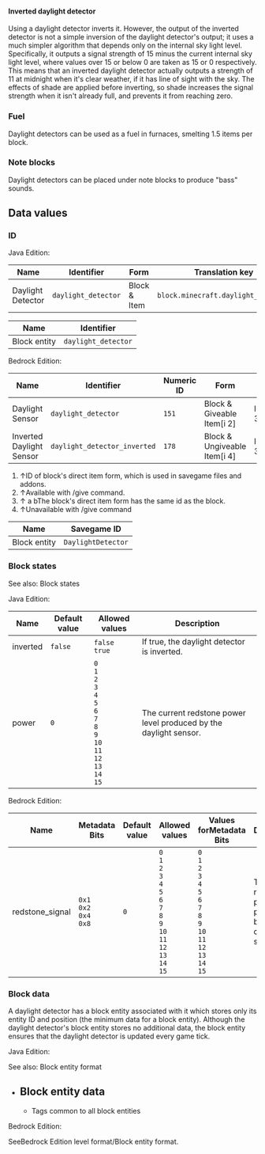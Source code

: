 #### Inverted daylight detector
Using a daylight detector inverts it. However, the output of the inverted detector is not a simple inversion of the daylight detector's output; it uses a much simpler algorithm that depends only on the internal sky light level. Specifically, it outputs a signal strength of 15 minus the current internal sky light level, where values over 15 or below 0 are taken as 15 or 0 respectively. This means that an inverted daylight detector actually outputs a strength of 11 at midnight when it's clear weather, if it has line of sight with the sky. The effects of shade are applied before inverting, so shade increases the signal strength when it isn't already full, and prevents it from reaching zero. 

### Fuel
Daylight detectors can be used as a fuel in furnaces, smelting 1.5 items per block.

### Note blocks
Daylight detectors can be placed under note blocks to produce "bass" sounds.

## Data values
### ID
Java Edition:

| Name              | Identifier          | Form         | Translation key                     |
|-------------------|---------------------|--------------|-------------------------------------|
| Daylight Detector | `daylight_detector` | Block & Item | `block.minecraft.daylight_detector` |

| Name         | Identifier          |
|--------------|---------------------|
| Block entity | `daylight_detector` |

Bedrock Edition:

| Name                     | Identifier                   | Numeric ID | Form                         | Item ID[i 1]   | Translation key               |
|--------------------------|------------------------------|------------|------------------------------|----------------|-------------------------------|
| Daylight Sensor          | `daylight_detector`          | `151`      | Block & Giveable Item[i 2]   | Identical[i 3] | `tile.daylight_detector.name` |
| Inverted Daylight Sensor | `daylight_detector_inverted` | `178`      | Block & Ungiveable Item[i 4] | Identical[i 3] | —                             |

1. ↑ID of block's direct item form, which is used in savegame files and addons.
2. ↑Available with /give command.
3. ↑ a bThe block's direct item form has the same id as the block.
4. ↑Unavailable with /give command

| Name         | Savegame ID        |
|--------------|--------------------|
| Block entity | `DaylightDetector` |

### Block states
See also: Block states

Java Edition:

| Name     | Default value | Allowed values                                                                                                                    | Description                                                       |
|----------|---------------|-----------------------------------------------------------------------------------------------------------------------------------|-------------------------------------------------------------------|
| inverted | `false`       | `false`<br/>`true`                                                                                                                | If true, the daylight detector is inverted.                       |
| power    | `0`           | `0`<br/>`1`<br/>`2`<br/>`3`<br/>`4`<br/>`5`<br/>`6`<br/>`7`<br/>`8`<br/>`9`<br/>`10`<br/>`11`<br/>`12`<br/>`13`<br/>`14`<br/>`15` | The current redstone power level produced by the daylight sensor. |

Bedrock Edition:

| Name            | Metadata Bits                       | Default value | Allowed values                                                                                                                    | Values forMetadata Bits                                                                                                           | Description                                                       |
|-----------------|-------------------------------------|---------------|-----------------------------------------------------------------------------------------------------------------------------------|-----------------------------------------------------------------------------------------------------------------------------------|-------------------------------------------------------------------|
| redstone_signal | `0x1`<br/>`0x2`<br/>`0x4`<br/>`0x8` | `0`           | `0`<br/>`1`<br/>`2`<br/>`3`<br/>`4`<br/>`5`<br/>`6`<br/>`7`<br/>`8`<br/>`9`<br/>`10`<br/>`11`<br/>`12`<br/>`13`<br/>`14`<br/>`15` | `0`<br/>`1`<br/>`2`<br/>`3`<br/>`4`<br/>`5`<br/>`6`<br/>`7`<br/>`8`<br/>`9`<br/>`10`<br/>`11`<br/>`12`<br/>`13`<br/>`14`<br/>`15` | The current redstone power level produced by the daylight sensor. |



### Block data
A daylight detector has a block entity associated with it which stores only its entity ID and position (the minimum data for a block entity). Although the daylight detector's block entity stores no additional data, the block entity ensures that the daylight detector is updated every game tick.

Java Edition:

See also: Block entity format

- Block entity data
	- 
	- Tags common to all block entities

Bedrock Edition:

SeeBedrock Edition level format/Block entity format.

